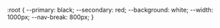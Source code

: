 :root {
	--primary: black;
	--secondary: red;
	--background: white;
	--width: 1000px;
	--nav-break: 800px;
}
